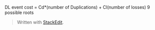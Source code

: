 DL event  cost = Cd*(number of Duplications) + Cl(number of losses)
9 possible roots


> Written with [StackEdit](https://stackedit.io/).
<!--stackedit_data:
eyJoaXN0b3J5IjpbMTI5MjMyMzQ2NCwtMTA4MDczMTk0Miw3Mz
A5OTgxMTZdfQ==
-->
